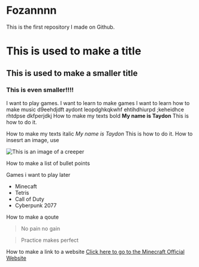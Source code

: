 # Fozannnn
This is the first repository I made on Github.
# This is used to make a title
## This is used to make a smaller title
### This is even smaller!!!!

I want to play games.
I want to learn to make games
I want to learn how to make music
d9eehdjdft aydont leopdghkqkwhf ehtihdhiurpd ;keheidhce rhtdpse dkfperjdkj 
How to make my texts bold
**My name is Taydon** 
This is how to do it.

How to make my texts italic
*My name is Taydon* 
This is how to do it.
How to insesrt an image, use ![]()

![This is an image of a creeper](https://upload.wikimedia.org/wikipedia/commons/thumb/f/fb/Minecraft-creeper-face.jpg/330px-Minecraft-creeper-face.jpg)

How to make a list of bullet points

Games i want to play later
- Minecaft
- Tetris
- Call of Duty
- Cyberpunk 2077

How to make a qoute
> No pain no gain

> Practice makes perfect

How to make a link to a website
[Click here to go to the Minecraft Official Website](https://www.minecraft.net/en-us)



